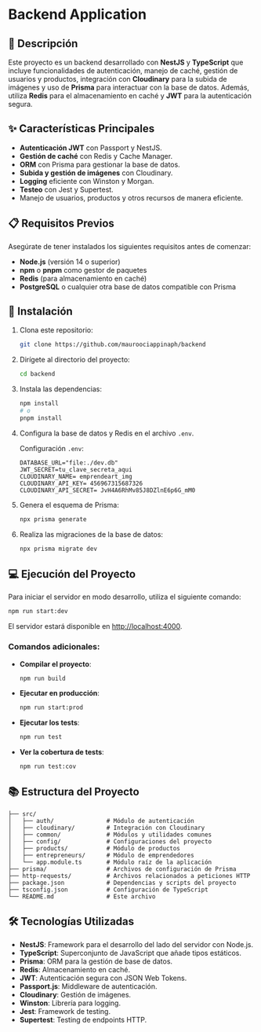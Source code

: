 # Backend Application

## 📖 Descripción

Este proyecto es un backend desarrollado con **NestJS** y **TypeScript** que incluye funcionalidades de autenticación, manejo de caché, gestión de usuarios y productos, integración con **Cloudinary** para la subida de imágenes y uso de **Prisma** para interactuar con la base de datos. Además, utiliza **Redis** para el almacenamiento en caché y **JWT** para la autenticación segura.

## ✨ Características Principales

- **Autenticación JWT** con Passport y NestJS.
- **Gestión de caché** con Redis y Cache Manager.
- **ORM** con Prisma para gestionar la base de datos.
- **Subida y gestión de imágenes** con Cloudinary.
- **Logging** eficiente con Winston y Morgan.
- **Testeo** con Jest y Supertest.
- Manejo de usuarios, productos y otros recursos de manera eficiente.

## 📋 Requisitos Previos

Asegúrate de tener instalados los siguientes requisitos antes de comenzar:

- **Node.js** (versión 14 o superior)
- **npm** o **pnpm** como gestor de paquetes
- **Redis** (para almacenamiento en caché)
- **PostgreSQL** o cualquier otra base de datos compatible con Prisma

## 🚀 Instalación

1. Clona este repositorio:

   ```bash
   git clone https://github.com/mauroociappinaph/backend
   ```

2. Dirígete al directorio del proyecto:

   ```bash
   cd backend
   ```

3. Instala las dependencias:

   ```bash
   npm install
   # o
   pnpm install
   ```

4. Configura la base de datos y Redis en el archivo `.env`.

   Configuración `.env`:

   ```
   DATABASE_URL="file:./dev.db"
   JWT_SECRET=tu_clave_secreta_aqui
   CLOUDINARY_NAME= emprendeart_img
   CLOUDINARY_API_KEY= 456967315687326
   CLOUDINARY_API_SECRET= JvH4A6RhMv85J8DZlnE6p6G_mM0
   ```

5. Genera el esquema de Prisma:

   ```bash
   npx prisma generate
   ```

6. Realiza las migraciones de la base de datos:

   ```bash
   npx prisma migrate dev
   ```

## 💻 Ejecución del Proyecto

Para iniciar el servidor en modo desarrollo, utiliza el siguiente comando:

```bash
npm run start:dev
```

El servidor estará disponible en [http://localhost:4000](http://localhost:4000).

### Comandos adicionales:

- **Compilar el proyecto**:

  ```bash
  npm run build
  ```

- **Ejecutar en producción**:

  ```bash
  npm run start:prod
  ```

- **Ejecutar los tests**:

  ```bash
  npm run test
  ```

- **Ver la cobertura de tests**:

  ```bash
  npm run test:cov
  ```

## 📚 Estructura del Proyecto

```
├── src/
│   ├── auth/               # Módulo de autenticación
│   ├── cloudinary/         # Integración con Cloudinary
│   ├── common/             # Módulos y utilidades comunes
│   ├── config/             # Configuraciones del proyecto
│   ├── products/           # Módulo de productos
│   ├── entrepreneurs/      # Módulo de emprendedores
│   └── app.module.ts       # Módulo raíz de la aplicación
├── prisma/                 # Archivos de configuración de Prisma
├── http-requests/          # Archivos relacionados a peticiones HTTP
├── package.json            # Dependencias y scripts del proyecto
├── tsconfig.json           # Configuración de TypeScript
└── README.md               # Este archivo
```

## 🛠️ Tecnologías Utilizadas

- **NestJS**: Framework para el desarrollo del lado del servidor con Node.js.
- **TypeScript**: Superconjunto de JavaScript que añade tipos estáticos.
- **Prisma**: ORM para la gestión de base de datos.
- **Redis**: Almacenamiento en caché.
- **JWT**: Autenticación segura con JSON Web Tokens.
- **Passport.js**: Middleware de autenticación.
- **Cloudinary**: Gestión de imágenes.
- **Winston**: Librería para logging.
- **Jest**: Framework de testing.
- **Supertest**: Testing de endpoints HTTP.
